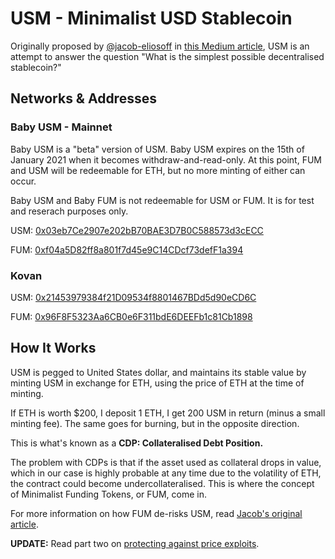 # USM - Minimalist USD Stablecoin

Originally proposed by [@jacob-eliosoff](https://github.com/jacob-eliosoff) in [this Medium article](https://medium.com/@jacob.eliosoff/whats-the-simplest-possible-decentralized-stablecoin-4a25262cf5e8), USM is an attempt to answer the question "What is the simplest possible decentralised stablecoin?"

## Networks & Addresses

### Baby USM - Mainnet

Baby USM is a "beta" version of USM. Baby USM expires on the 15th of January 2021 when it becomes withdraw-and-read-only. At this point, FUM and USM will be redeemable for ETH, but no more minting of either can occur.

Baby USM and Baby FUM is not redeemable for USM or FUM. It is for test and reserach purposes only.

USM: [0x03eb7Ce2907e202bB70BAE3D7B0C588573d3cECC](https://etherscan.io/address/0x03eb7Ce2907e202bB70BAE3D7B0C588573d3cECC)

FUM: [0xf04a5D82ff8a801f7d45e9C14CDcf73defF1a394](https://etherscan.io/address/0xf04a5D82ff8a801f7d45e9C14CDcf73defF1a394)

### Kovan

USM: [0x21453979384f21D09534f8801467BDd5d90eCD6C](https://kovan.etherscan.io/address/0x21453979384f21D09534f8801467BDd5d90eCD6C)

FUM: [0x96F8F5323Aa6CB0e6F311bdE6DEEFb1c81Cb1898](https://kovan.etherscan.io/address/0x96F8F5323Aa6CB0e6F311bdE6DEEFb1c81Cb1898)

## How It Works

USM is pegged to United States dollar, and maintains its stable value by minting USM in exchange for ETH, using the price of ETH at the time of minting.

If ETH is worth $200, I deposit 1 ETH, I get 200 USM in return (minus a small minting fee). The same goes for burning, but in the opposite direction.

This is what's known as a **CDP: Collateralised Debt Position.**

The problem with CDPs is that if the asset used as collateral drops in value, which in our case is highly probable at any time due to the volatility of ETH, the contract could become undercollateralised. This is where the concept of Minimalist Funding Tokens, or FUM, come in.

For more information on how FUM de-risks USM, read [Jacob's original article](https://medium.com/@jacob.eliosoff/whats-the-simplest-possible-decentralized-stablecoin-4a25262cf5e8).

**UPDATE:** Read part two on [protecting against price exploits](https://medium.com/@jacob.eliosoff/usm-minimalist-stablecoin-part-2-protecting-against-price-exploits-a16f55408216).
